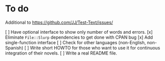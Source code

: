 # To do

Additional to https://github.com/JJ/Test-Text/issues/

[ ] Have optional interface to show only number of words and errors. 
[x] Eliminate `File::Slurp` dependencies to get done with CPAN bug
[x] Add single-function interface
[ ] Check for other languages (non-English, non-Spanish)
[ ] Write short HOWTO for those who want to use it for continuous
   integration of their novels.
[ ] Write a real README file.

